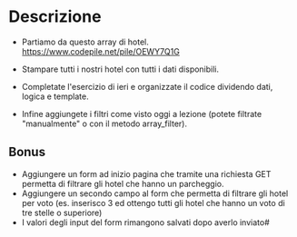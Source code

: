 # Descrizione
- Partiamo da questo array di hotel. https://www.codepile.net/pile/OEWY7Q1G
- Stampare tutti i nostri hotel con tutti i dati disponibili.

- Completate l'esercizio di ieri e organizzate il codice dividendo dati, logica e template.
- Infine aggiungete i filtri come visto oggi a lezione (potete filtrate "manualmente" o con il metodo array_filter).
## Bonus
- Aggiungere un form ad inizio pagina che tramite una richiesta GET permetta di filtrare gli hotel che hanno un parcheggio.
- Aggiungere un secondo campo al form che permetta di filtrare gli hotel per voto (es. inserisco 3 ed ottengo tutti gli hotel che hanno un voto di tre stelle o superiore)
- I valori degli input del form rimangono salvati dopo averlo inviato#